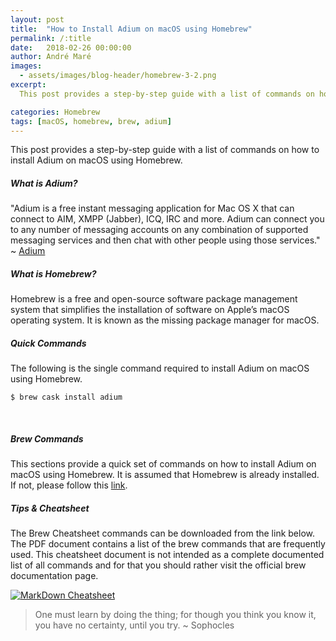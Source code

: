 ```yaml
---
layout: post
title:  "How to Install Adium on macOS using Homebrew"
permalink: /:title
date:   2018-02-26 00:00:00
author: André Maré
images:
  - assets/images/blog-header/homebrew-3-2.png
excerpt:
  This post provides a step-by-step guide with a list of commands on how to install Adium on macOS using Homebrew. Adium is a free instant messaging application for Mac OS X that can connect to AIM, XMPP (Jabber), ICQ, IRC and more. Adium can connect you to any number of messaging accounts on any combination of supported messaging services and then chat with other people using those services.

categories: Homebrew
tags: [macOS, homebrew, brew, adium]
---
```


This post provides a step-by-step guide with a list of commands on how to install Adium on macOS using Homebrew.

##### What is Adium?
"Adium is a free instant messaging application for Mac OS X that can connect to AIM, XMPP (Jabber), ICQ, IRC and more. Adium can connect you to any number of messaging accounts on any combination of supported messaging services and then chat with other people using those services." ~ [Adium][0]

##### What is Homebrew?
Homebrew is a free and open-source software package management system that simplifies the installation of software on Apple’s macOS operating system. It is known as the missing package manager for macOS.

##### Quick Commands
The following is the single command required to install Adium on macOS using Homebrew.
```console
$ brew cask install adium
```
<br/>

##### Brew Commands
This sections provide a quick set of commands on how to install Adium on macOS using Homebrew. It is assumed that Homebrew is already installed. If not, please follow this [link][1].

<script src="https://gist.github.com/Code2Bits/b9d5325d260ab6c72cc3b408750cbd32.js"></script>

##### Tips & Cheatsheet
The Brew Cheatsheet commands can be downloaded from the link below. The PDF document contains a list of the brew commands that are frequently used. This cheatsheet document is not intended as a complete documented list of all commands and for that you should rather visit the official brew documentation page.

[![MarkDown Cheatsheet][2]][3]

> One must learn by doing the thing; for though you think you know it, you have no certainty, until you try. ~ Sophocles

[0]: https://www.adium.im/
[1]: https://brew.sh/
[2]: {{site.url}}/assets/images/cheatsheets/cheatsheet-homebrew.jpg
[3]: {{site.url}}/assets/cheatsheets/cheatsheet-homebrew.pdf
